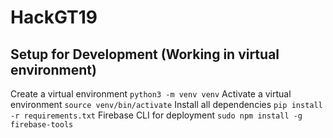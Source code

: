 # HackGT19
## Setup for Development (Working in virtual environment)
Create a virtual environment
` python3 -m venv venv `
Activate a virtual environment
` source venv/bin/activate `
Install all dependencies
` pip install -r requirements.txt `
Firebase CLI for deployment
` sudo npm install -g firebase-tools `

